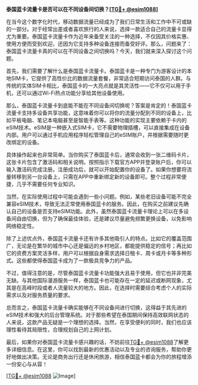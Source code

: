 **泰国蓝卡流量卡是否可以在不同设备间切换？[[TG💪+ @esim1088](https://t.me/s/esim1088)]**

在当今这个数字化时代，移动数据流量已经成为了我们日常生活和工作中不可或缺的一部分。对于经常出差或者喜欢旅行的人来说，选择一款适合自己的流量卡显得尤为重要。泰国蓝卡流量卡作为近年来备受关注的一种选择，不仅因其价格实惠、使用方便而受到欢迎，还因为它支持多种设备连接而备受好评。那么，问题来了：泰国蓝卡流量卡真的可以在不同设备之间切换吗？今天，我们就来深入探讨这个问题。

首先，我们需要了解什么是泰国蓝卡流量卡。泰国蓝卡是一种专门为游客设计的本地SIM卡，它提供了高性价比的数据流量套餐，非常适合短期访问泰国的人群。与传统的实体SIM卡相比，泰国蓝卡的一大亮点就是其灵活性——它不仅可以用于手机，还可以通过Wi-Fi热点功能分享给其他设备使用。

那么，泰国蓝卡流量卡到底能不能在不同设备间切换呢？答案是肯定的！泰国蓝卡流量卡支持多设备共享功能，这意味着你可以将你的流量分配到不同的设备上，比如平板电脑、笔记本电脑甚至是智能手表等。这种功能的实现主要依赖于卡内的eSIM技术。eSIM是一种嵌入式SIM卡，它不需要物理插槽，可以直接集成在设备内部。用户可以通过手机应用程序轻松管理自己的eSIM账户，并根据需要随时更改绑定的设备。

具体操作起来也非常简单。当你购买了泰国蓝卡后，通常会收到一张二维码卡片，这张卡片包含了激活码和相关说明。按照指示下载官方APP并登录账户后，你可以输入激活码完成注册。注册成功后，就可以开始配置你的设备了。如果你想要将流量转移到另一台设备上，只需在APP中重新绑定新的设备即可。整个过程非常便捷，几乎不需要任何专业知识。

当然，在实际使用过程中可能会遇到一些小问题。例如，某些老旧设备可能不完全兼容eSIM技术，导致无法正常使用泰国蓝卡的服务。因此，在购买之前建议先确认自己的设备是否支持eSIM功能。此外，虽然泰国蓝卡流量卡理论上可以在多设备间自由切换，但为了确保最佳体验，还是建议尽量避免频繁更换设备，以免影响网络稳定性。

除了上述优点外，泰国蓝卡流量卡还有许多其他吸引人的特点。比如它的覆盖范围广，无论是在繁华的城市中心还是偏远的乡村地区，都能提供稳定的信号；再比如它的资费方案灵活多样，用户可以根据自身需求选择日租卡、周卡或月卡等多种形式。这些都使得泰国蓝卡成为了一款极具竞争力的产品。

不过，值得注意的是，尽管泰国蓝卡流量卡功能强大且易于使用，但它也并非完美无缺。与其他国际漫游服务一样，泰国蓝卡也可能存在一定的延迟或断网现象，尤其是在高峰时段或者人流量较大的地方。因此，在选择时需要综合考虑个人的实际需求以及对服务质量的要求。

总而言之，泰国蓝卡流量卡确实能够在不同设备间进行切换，这得益于其先进的eSIM技术和强大的后台管理系统。对于那些希望在泰国期间保持高效联网状态的人来说，这款产品无疑是一个理想的选择。当然，在享受便利的同时，我们也应该理性看待其局限性，合理规划自己的上网计划。

最后，如果你对泰国蓝卡流量卡感兴趣的话，不妨前往[TG💪+ @esim1088](https://t.me/s/esim1088)了解更多详细信息。在这里，你可以找到最新的优惠活动以及专业的咨询服务，帮助你更好地做出决策。无论是商务出行还是休闲旅游，相信泰国蓝卡都会为你的旅程增添一份安心与从容！

[[TG💪+ @esim1088](https://t.me/s/esim1088) ![Image](https://i.postimg.cc/4NQfJmqS/Snipaste-2025-05-13-00-14-12.png)]